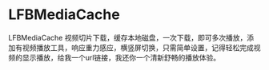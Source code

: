 # LFBMediaCache

LFBMediaCache 视频切片下载，缓存本地磁盘，一次下载，即可多次播放，添加有视频播放工具，响应重力感应，横竖屏切换，只需简单设置，记得轻松完成视频的显示播放，给我一个url链接，我还你一个清新舒畅的播放体验。
